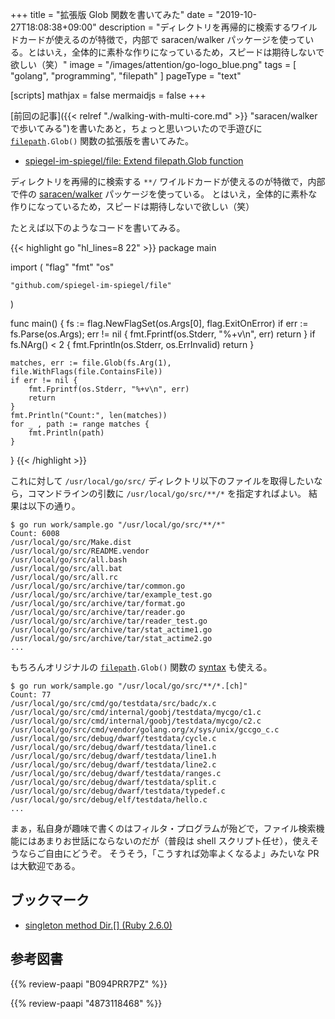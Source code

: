 +++
title = "拡張版 Glob 関数を書いてみた"
date =  "2019-10-27T18:08:38+09:00"
description = "ディレクトリを再帰的に検索するワイルドカードが使えるのが特徴で，内部で saracen/walker パッケージを使っている。とはいえ，全体的に素朴な作りになっているため，スピードは期待しないで欲しい（笑）"
image = "/images/attention/go-logo_blue.png"
tags = [ "golang", "programming", "filepath" ]
pageType = "text"

[scripts]
  mathjax = false
  mermaidjs = false
+++

[前回の記事]({{< relref "./walking-with-multi-core.md" >}} "saracen/walker で歩いてみる")を書いたあと，ちょっと思いついたので手遊びに [`filepath`]`.Glob()` 関数の拡張版を書いてみた。

- [spiegel-im-spiegel/file: Extend filepath.Glob function](https://github.com/spiegel-im-spiegel/file)

ディレクトリを再帰的に検索する `**/` ワイルドカードが使えるのが特徴で，内部で件の [saracen/walker] パッケージを使っている。
とはいえ，全体的に素朴な作りになっているため，スピードは期待しないで欲しい（笑）

たとえば以下のようなコードを書いてみる。

{{< highlight go "hl_lines=8 22" >}}
package main

import (
	"flag"
	"fmt"
	"os"

	"github.com/spiegel-im-spiegel/file"
)

func main() {
	fs := flag.NewFlagSet(os.Args[0], flag.ExitOnError)
	if err := fs.Parse(os.Args); err != nil {
		fmt.Fprintf(os.Stderr, "%+v\n", err)
		return
	}
    if fs.NArg() < 2 {
		fmt.Fprintln(os.Stderr, os.ErrInvalid)
		return
	}

	matches, err := file.Glob(fs.Arg(1), file.WithFlags(file.ContainsFile))
	if err != nil {
		fmt.Fprintf(os.Stderr, "%+v\n", err)
		return
	}
	fmt.Println("Count:", len(matches))
	for _ , path := range matches {
		fmt.Println(path)
	}
}
{{< /highlight >}}

これに対して `/usr/local/go/src/` ディレクトリ以下のファイルを取得したいなら，コマンドラインの引数に `/usr/local/go/src/**/*` を指定すればよい。
結果は以下の通り。

```text
$ go run work/sample.go "/usr/local/go/src/**/*"
Count: 6008
/usr/local/go/src/Make.dist
/usr/local/go/src/README.vendor
/usr/local/go/src/all.bash
/usr/local/go/src/all.bat
/usr/local/go/src/all.rc
/usr/local/go/src/archive/tar/common.go
/usr/local/go/src/archive/tar/example_test.go
/usr/local/go/src/archive/tar/format.go
/usr/local/go/src/archive/tar/reader.go
/usr/local/go/src/archive/tar/reader_test.go
/usr/local/go/src/archive/tar/stat_actime1.go
/usr/local/go/src/archive/tar/stat_actime2.go
...
```

もちろんオリジナルの [`filepath`]`.Glob()` 関数の [syntax](https://golang.org/pkg/path/filepath/#Match "filepath - The Go Programming Language") も使える。

```text
$ go run work/sample.go "/usr/local/go/src/**/*.[ch]"
Count: 77
/usr/local/go/src/cmd/go/testdata/src/badc/x.c
/usr/local/go/src/cmd/internal/goobj/testdata/mycgo/c1.c
/usr/local/go/src/cmd/internal/goobj/testdata/mycgo/c2.c
/usr/local/go/src/cmd/vendor/golang.org/x/sys/unix/gccgo_c.c
/usr/local/go/src/debug/dwarf/testdata/cycle.c
/usr/local/go/src/debug/dwarf/testdata/line1.c
/usr/local/go/src/debug/dwarf/testdata/line1.h
/usr/local/go/src/debug/dwarf/testdata/line2.c
/usr/local/go/src/debug/dwarf/testdata/ranges.c
/usr/local/go/src/debug/dwarf/testdata/split.c
/usr/local/go/src/debug/dwarf/testdata/typedef.c
/usr/local/go/src/debug/elf/testdata/hello.c
...
```

まぁ，私自身が趣味で書くのはフィルタ・プログラムが殆どで，ファイル検索機能にはあまりお世話にならないのだが（普段は shell スクリプト任せ），使えそうならご自由にどうぞ。
そうそう，「こうすれば効率よくなるよ」みたいな PR は大歓迎である。

[Go]: https://golang.org/ "The Go Programming Language"
[Go 言語]: https://golang.org/ "The Go Programming Language"
[`filepath`]: https://golang.org/pkg/path/filepath/ "filepath - The Go Programming Language"
[`file`]: https://github.com/spiegel-im-spiegel/file "spiegel-im-spiegel/file: Extend filepath.Glob function"
[saracen/walker]: https://github.com/saracen/walker "saracen/walker: walker is a faster, parallel version, of filepath.Walk"

## ブックマーク

- [singleton method Dir.[] (Ruby 2.6.0)](https://docs.ruby-lang.org/ja/latest/method/Dir/s/glob.html)

## 参考図書

{{% review-paapi "B094PRR7PZ" %}} <!-- プログラミング言語Go -->

{{% review-paapi "4873118468" %}} <!-- Go言語による並行処理 -->
